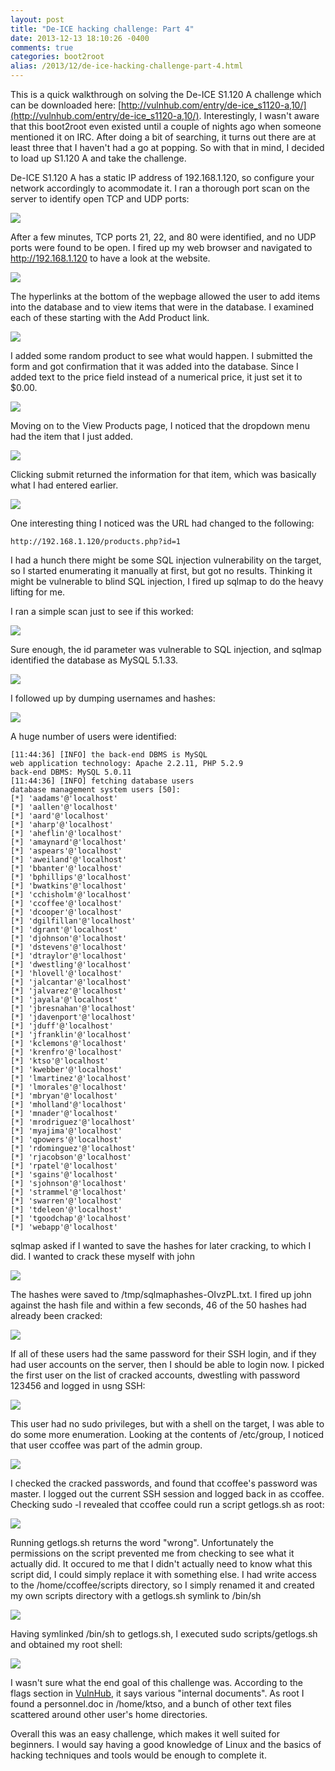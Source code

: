 ```yaml
---
layout: post
title: "De-ICE hacking challenge: Part 4"
date: 2013-12-13 18:10:26 -0400
comments: true
categories: boot2root
alias: /2013/12/de-ice-hacking-challenge-part-4.html
---
```


This is a quick walkthrough on solving the De-ICE S1.120 A challenge which can be downloaded here: [http://vulnhub.com/entry/de-ice_s1120-a,10/](http://vulnhub.com/entry/de-ice_s1120-a,10/). Interestingly, I wasn't aware that this boot2root even existed until a couple of nights ago when someone mentioned it on IRC. After doing a bit of searching, it turns out there are at least three that I haven't had a go at popping. So with that in mind, I decided to load up S1.120 A and take the challenge. 

<!--more-->

De-ICE S1.120 A has a static IP address of 192.168.1.120, so configure your network accordingly to acommodate it. I ran a thorough port scan on the server to identify open TCP and UDP ports: 

![](/images/2013-12-13/01.png)

After a few minutes, TCP ports 21, 22, and 80 were identified, and no UDP ports were found to be open. I fired up my web browser and navigated to http://192.168.1.120 to have a look at the website.

![](/images/2013-12-13/02.png)

The hyperlinks at the bottom of the wepbage allowed the user to add items into the database and to view items that were in the database. I examined each of these starting with the Add Product link. 

![](/images/2013-12-13/03.png)

I added some random product to see what would happen. I submitted the form and got confirmation that it was added into the database. Since I added text to the price field instead of a numerical price, it just set it to $0.00. 

![](/images/2013-12-13/04.png)

Moving on to the View Products page, I noticed that the dropdown menu had the item that I just added. 

![](/images/2013-12-13/05.png)

Clicking submit returned the information for that item, which was basically what I had entered earlier. 

![](/images/2013-12-13/06.png)

One interesting thing I noticed was the URL had changed to the following:

```
http://192.168.1.120/products.php?id=1
```

I had a hunch there might be some SQL injection vulnerability on the target, so I started enumerating it manually at first, but got no results. Thinking it might be vulnerable to blind SQL injection, I fired up sqlmap to do the heavy lifting for me. 

I ran a simple scan just to see if this worked:

![](/images/2013-12-13/07.png)

Sure enough, the id parameter was vulnerable to SQL injection, and sqlmap identified the database as MySQL 5.1.33. 

![](/images/2013-12-13/08.png)

I followed up by dumping usernames and hashes:

![](/images/2013-12-13/09.png)

A huge number of users were identified: 

```
[11:44:36] [INFO] the back-end DBMS is MySQL
web application technology: Apache 2.2.11, PHP 5.2.9
back-end DBMS: MySQL 5.0.11
[11:44:36] [INFO] fetching database users
database management system users [50]:
[*] 'aadams'@'localhost'
[*] 'aallen'@'localhost'
[*] 'aard'@'localhost'
[*] 'aharp'@'localhost'
[*] 'aheflin'@'localhost'
[*] 'amaynard'@'localhost'
[*] 'aspears'@'localhost'
[*] 'aweiland'@'localhost'
[*] 'bbanter'@'localhost'
[*] 'bphillips'@'localhost'
[*] 'bwatkins'@'localhost'
[*] 'cchisholm'@'localhost'
[*] 'ccoffee'@'localhost'
[*] 'dcooper'@'localhost'
[*] 'dgilfillan'@'localhost'
[*] 'dgrant'@'localhost'
[*] 'djohnson'@'localhost'
[*] 'dstevens'@'localhost'
[*] 'dtraylor'@'localhost'
[*] 'dwestling'@'localhost'
[*] 'hlovell'@'localhost'
[*] 'jalcantar'@'localhost'
[*] 'jalvarez'@'localhost'
[*] 'jayala'@'localhost'
[*] 'jbresnahan'@'localhost'
[*] 'jdavenport'@'localhost'
[*] 'jduff'@'localhost'
[*] 'jfranklin'@'localhost'
[*] 'kclemons'@'localhost'
[*] 'krenfro'@'localhost'
[*] 'ktso'@'localhost'
[*] 'kwebber'@'localhost'
[*] 'lmartinez'@'localhost'
[*] 'lmorales'@'localhost'
[*] 'mbryan'@'localhost'
[*] 'mholland'@'localhost'
[*] 'mnader'@'localhost'
[*] 'mrodriguez'@'localhost'
[*] 'myajima'@'localhost'
[*] 'qpowers'@'localhost'
[*] 'rdominguez'@'localhost'
[*] 'rjacobson'@'localhost'
[*] 'rpatel'@'localhost'
[*] 'sgains'@'localhost'
[*] 'sjohnson'@'localhost'
[*] 'strammel'@'localhost'
[*] 'swarren'@'localhost'
[*] 'tdeleon'@'localhost'
[*] 'tgoodchap'@'localhost'
[*] 'webapp'@'localhost'
```

sqlmap asked if I wanted to save the hashes for later cracking, to which I did. I wanted to crack these myself with john 

![](/images/2013-12-13/10.png)

The hashes were saved to /tmp/sqlmaphashes-OIvzPL.txt. I fired up john against the hash file and within a few seconds, 46 of the 50 hashes had already been cracked:

![](/images/2013-12-13/11.png)

If all of these users had the same password for their SSH login, and if they had user accounts on the server, then I should be able to login now. I picked the first user on the list of cracked accounts, dwestling with password 123456 and logged in usng SSH:

![](/images/2013-12-13/12.png)

This user had no sudo privileges, but with a shell on the target, I was able to do some more enumeration. Looking at the contents of /etc/group, I noticed that user ccoffee was part of the admin group. 

![](/images/2013-12-13/13.png)

I checked the cracked passwords, and found that ccoffee's password was master. I logged out the current SSH session and logged back in as ccoffee. Checking sudo -l revealed that ccoffee could run a script getlogs.sh as root:

![](/images/2013-12-13/14.png)

Running getlogs.sh returns the word "wrong". Unfortunately the permissions on the script prevented me from checking to see what it actually did. It occured to me that I didn't actually need to know what this script did, I could simply replace it with something else. I had write access to the /home/ccoffee/scripts directory, so I simply renamed it and created my own scripts directory with a getlogs.sh symlink to /bin/sh

![](/images/2013-12-13/15.png)

Having symlinked /bin/sh to getlogs.sh, I executed sudo scripts/getlogs.sh and obtained my root shell:

![](/images/2013-12-13/16.png)

I wasn't sure what the end goal of this challenge was. According to the flags section in [VulnHub](http://vulnhub.com/entry/de-ice_s1120-a,10/), it says various "internal documents". As root I found a personnel.doc in /home/ktso, and a bunch of other text files scattered around other user's home directories. 

Overall this was an easy challenge, which makes it well suited for beginners. I would say having a good knowledge of Linux and the basics of hacking techniques and tools would be enough to complete it. 
